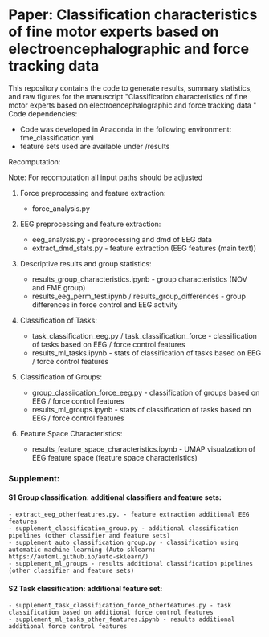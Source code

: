 
# Paper: Classification characteristics of fine motor experts based on electroencephalographic and force tracking data 

This repository contains the code to generate results, summary statistics, and raw figures for the manuscript "Classification characteristics of fine motor experts based on electroencephalographic and force tracking data "
Code dependencies:

- Code was developed in Anaconda in the following environment: fme_classification.yml
- feature sets used are available under /results

Recomputation: 

Note: For recomputation all input paths should be adjusted 

1. Force preprocessing and feature extraction: 
    - force_analysis.py  

2. EEG preprocessing and feature extraction: 
    - eeg_analysis.py - preprocessing and dmd of EEG data
    - extract_dmd_stats.py - feature extraction (EEG features (main text))

3. Descriptive results and group statistics: 
    - results_group_characteristics.ipynb - group characteristics (NOV and FME group)
    - results_eeg_perm_test.ipynb / results_group_differences -  group differences in force control and EEG activity

4. Classification of Tasks: 
    - task_classification_eeg.py / task_classification_force - classification of tasks based on EEG / force control features
    - results_ml_tasks.ipynb - stats of classification of tasks based on EEG / force control features

5. Classification of Groups: 
    - group_classiication_force_eeg.py - classification of groups based on EEG / force control features
    - results_ml_groups.ipynb - stats of classification of tasks based on EEG / force control features

6. Feature Space Characteristics:
    - results_feature_space_characteristics.ipynb - UMAP visualzation of EEG feature space (feature space characteristics) 

### Supplement: 

#### S1 Group classification: additional classifiers and feature sets: 
    - extract_eeg_otherfeatures.py. - feature extraction additional EEG features
    - supplement_classification_group.py - additional classification pipelines (other classifier and feature sets)
    - supplement_auto_classification_group.py - classification using automatic machine learning (Auto sklearn: https://automl.github.io/auto-sklearn/)
    - supplement_ml_groups - results additional classification pipelines (other classifier and feature sets)

#### S2 Task classification: additional feature set:

    - supplement_task_classification_force_otherfeatures.py - task classification based on additional force control features
    - supplement_ml_tasks_other_features.ipynb - results additional additional force control features
